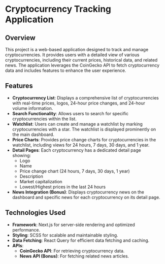 # Cryptocurrency Tracking Application

## Overview

This project is a web-based application designed to track and manage cryptocurrencies. It provides users with a detailed view of various cryptocurrencies, including their current prices, historical data, and related news. The application leverages the CoinGecko API to fetch cryptocurrency data and includes features to enhance the user experience.

## Features

- **Cryptocurrency List**: Displays a comprehensive list of cryptocurrencies with real-time prices, logos, 24-hour price changes, and 24-hour volume information.
- **Search Functionality**: Allows users to search for specific cryptocurrencies within the list.
- **Watchlist**: Users can create and manage a watchlist by marking cryptocurrencies with a star. The watchlist is displayed prominently on the main dashboard.
- **Price Charts**: Provides price change charts for cryptocurrencies in the watchlist, including views for 24 hours, 7 days, 30 days, and 1 year.
- **Detail Pages**: Each cryptocurrency has a dedicated detail page showing:
  - Logo
  - Name
  - Price change chart (24 hours, 7 days, 30 days, 1 year)
  - Description
  - Market capitalization
  - Lowest/Highest prices in the last 24 hours
- **News Integration (Bonus)**: Displays cryptocurrency news on the dashboard and specific news for each cryptocurrency on its detail page.

## Technologies Used

- **Framework**: Next.js for server-side rendering and optimized performance.
- **Styling**: SCSS for scalable and maintainable styling.
- **Data Fetching**: React Query for efficient data fetching and caching.
- **APIs**:
  - **CoinGecko API**: For retrieving cryptocurrency data.
  - **News API (Bonus)**: For fetching related news articles.
